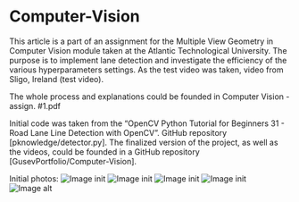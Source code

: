 # Computer-Vision

This article is a part of an assignment for the Multiple View Geometry in Computer Vision module taken at the Atlantic Technological University. The purpose is to implement lane detection and investigate the efficiency of the various hyperparameters settings. As the test video was taken, video from Sligo, Ireland (test video).  

The whole process and explanations could be founded in Computer Vision - assign. #1.pdf

Initial code was taken from the “OpenCV Python Tutorial for Beginners 31 - Road Lane Line Detection with OpenCV”. GitHub repository [pknowledge/detector.py]. 
The finalized version of the project, as well as the videos, could be founded in a GitHub repository [GusevPortfolio/Computer-Vision].  

Initial photos:
![Image init](https://github.com/GusevPortfolio/Computer-Vision/raw/master/Initials/road.jpg)
![Image init](https://github.com/GusevPortfolio/Computer-Vision/raw/master/Initials/Test1.jpg)
![Image init](https://github.com/GusevPortfolio/Computer-Vision/raw/master/Initials/Test2.jpg)
![Image init](https://github.com/GusevPortfolio/Computer-Vision/raw/master/Initials/Test3.jpg)
![Image alt](https://github.com/GusevPortfolio/Computer-Vision/raw/master/Initials/Test4.jpg)

